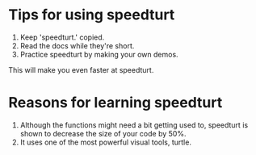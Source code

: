 # Tips for using speedturt

1. Keep 'speedturt.' copied.
2. Read the docs while they're short.
3. Practice speedturt by making your own demos.

This will make you even faster at speedturt.

# Reasons for learning speedturt

1. Although the functions might need a bit getting used to, speedturt is shown to decrease the size of your code by 50%.
2. It uses one of the most powerful visual tools, turtle.

